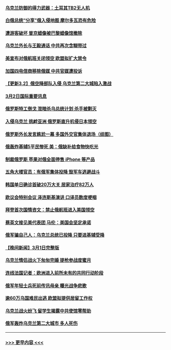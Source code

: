 #### [乌克兰防御的得力武器：土耳其TB2无人机](../pages/prog202/a103362154.md?t=03022250) 
#### [白俄总统“分享”俄入侵地图 摩尔多瓦恐有危险](../pages/prog202/a103362138.md?t=03022250) 
#### [遭游客破坏 普京蜡像被巴黎蜡像馆撤除](../pages/prog202/a103362131.md?t=03022250) 
#### [乌克兰外长与王毅通话 中共再次含糊带过](../pages/prog202/a103362144.md?t=03022250) 
#### [美宣布对俄航班关闭领空 欧盟拟扩大禁令](../pages/prog202/a103362156.md?t=03022250) 
#### [加国四电信商移除俄媒 中共官媒遭投诉](../pages/prog202/a103362153.md?t=03022250) 
#### [【更新3.2】俄空降部队入侵 乌克兰第二大城陷入激战](../pages/prog202/a103362081.md?t=03022250) 
#### [3月2日国际重要讯息](../pages/prog202/a103362142.md?t=03022250) 
#### [俄罗斯特工倒戈 泄暗杀乌总统计划 杀手被剿灭](../pages/prog202/a103362012.md?t=03022250) 
#### [入侵乌克兰 挑衅亚洲 俄罗斯直升机侵日本领空](../pages/prog202/a103359850.md?t=03022250) 
#### [俄罗斯外长发言尴尬一幕 多国外交官集体退场（组图）](../pages/prog202/a103362014.md?t=03022250) 
#### [俄轰炸基辅5平民惨死 美：俄缺补给食物快吃光](../pages/prog202/a103361998.md?t=03022250) 
#### [制裁俄罗斯 苹果对俄全面停售 iPhone 等产品](../pages/prog202/a103361893.md?t=03022250) 
#### [五角大楼官员：有俄军集体投降 毁军车逃避战斗](../pages/prog202/a103361988.md?t=03022250) 
#### [韩国单日确诊首破20万大关 居家治疗82万人](../pages/prog202/a103361943.md?t=03022250) 
#### [欧议会特别会议 泽连斯基演讲 口译员数度哽咽](../pages/prog202/a103361913.md?t=03022250) 
#### [拜登首次国情咨文：禁止俄航班进入美国领空](../pages/prog202/a103361899.md?t=03022250) 
#### [蔡英文接见美代表团 马伦：美国会坚定承诺](../pages/prog202/a103361763.md?t=03022250) 
#### [俄军骗自己人：乌克兰总统已投降 只要进基辅受降](../pages/prog202/a103361833.md?t=03022250) 
#### [【晚间新闻】3月1日完整版](../pages/prog202/a103361787.md?t=03022250) 
#### [乌克兰情侣战火下匆匆完婚 提枪参战度蜜月](../pages/prog202/a103361830.md?t=03022250) 
#### [连线法国记者：欧洲进入前所未有的共同行动阶段](../pages/prog202/a103361532.md?t=03022250) 
#### [俄军年轻士兵死前传讯母亲 曝光战争悲歌](../pages/prog202/a103361554.md?t=03022250) 
#### [逾60万乌国难民出逃 欧盟拟提供居留工作权](../pages/prog202/a103361698.md?t=03022250) 
#### [乌克兰战火纷飞 留学生揭露中共使馆零帮助](../pages/prog202/a103361676.md?t=03022250) 
#### [俄军轰炸乌克兰第二大城市 多人死伤](../pages/prog202/a103361672.md?t=03022250) 

----
#### [ >>> 更早内容 <<< ](../indexes/prog202-earlier.md)
